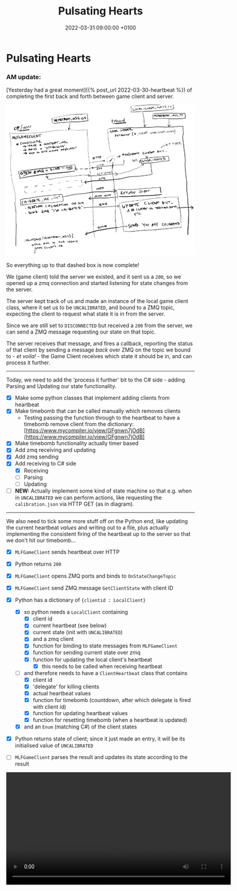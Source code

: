 ﻿---
layout: post
title:  "Pulsating Hearts"
date:   2022-03-31 09:00:00 +0100
categories: evolver
---


# Pulsating Hearts

### AM update:

[Yesterday had a great moment]({% post_url 2022-03-30-heartbeat %}) of completing the first back and forth between game client and server.

<a href="/docs/assets/images/heartbeat/hb_comms.png">
<img src="/docs/assets/images/heartbeat/hb_comms.png" width="600" alt="heartbeat comms">
</a>

So everything up to that dashed box is now complete! 

We (game client) told the server we existed, and it sent us a `200`, so we opened up a zmq connection and started listening for state changes from the server. 

The server kept track of us and made an instance of the local game client class, where it set us to be `UNCALIBRATED`, and bound to a ZMQ topic, expecting the client to request what state it is in from the server. 

Since we are still set to `DISCONNECTED` but received a `200` from the server, we can send a ZMQ message requesting our state on that topic. 

The server receives that message, and fires a callback, reporting the status of that client by sending a message _back_ over ZMQ on the topic we bound to - _et voila!_ - the Game Client receives which state it should be in, and can process it further.

---

Today, we need to add the 'process it further' bit to the C# side - adding Parsing and Updating our state functionality.

- [x] Make some python classes that implement adding clients from heartbeat
- [x] Make timebomb that can be called manually which removes clients
  - Testing passing the function through to the heartbeat to have a timebomb remove client from the dictionary: [https://www.mycompiler.io/view/GFgnwn7jOdB](https://www.mycompiler.io/view/GFgnwn7jOdB)
- [x] Make timebomb functionality actually timer based
- [x] Add zmq receiving and updating
- [x] Add zmq sending 
- [x] Add receiving to C# side
  - [x] Receiving
  - [ ] Parsing
  - [ ] Updating
- [ ] **NEW:** Actually implement some kind of state machine so that e.g. when in `UNCALIBRATED` we can perform actions, like requesting the `calibration.json` via HTTP GET (as in diagram).

---

We also need to tick some more stuff off on the Python end, like updating the current heartbeat _values_ and writing out to a file, plus actually implementing the consistent firing of the heartbeat up to the server so that we don't hit our timebomb...  

- [x] `MLFGameClient` sends heartbeat over HTTP
- [x] Python returns `200`
- [x] `MLFGameClient` opens ZMQ ports and binds to `OnStateChangeTopic`
- [x] `MLFGameClient` send ZMQ message `GetClientState` with client ID
- [x] Python has a dictionary of `{clientid : LocalClient}`
  - [x] so python needs a `LocalClient` containing
    - [x] client id
    - [x] current heartbeat (see below)
    - [x] current state (init with `UNCALIBRATED`)
    - [x] and a zmq client
    - [x] function for binding to state messages from `MLFGameClient`
    - [x] function for sending current state over zmq
    - [x] function for updating the local client's heartbeat
      - [x] this needs to be called when receiving heartbeat
  - [ ] and therefore needs to have a `ClientHeartbeat` class that contains
    - [x] client id
    - [x] 'delegate' for killing clients
    - [x] actual heartbeat values
    - [x] function for timebomb (countdown, after which delegate is fired with client id)
    - [x] function for updating heartbeat values
    - [x] function for resetting timebomb (when a heartbeat is updated)
  - [x] and an `Enum` (matching C#) of the client states
- [x] Python returns state of client; since it just made an entry, it will be its initialised value of `UNCALIBRATED`
- [ ] `MLFGameClient` parses the result and updates its state according to the result


<video controls width="600">
    <source src="/docs/assets/videos/2022-03-31 11-52-00-1.webm" 
            type="video/webm">
</video>

